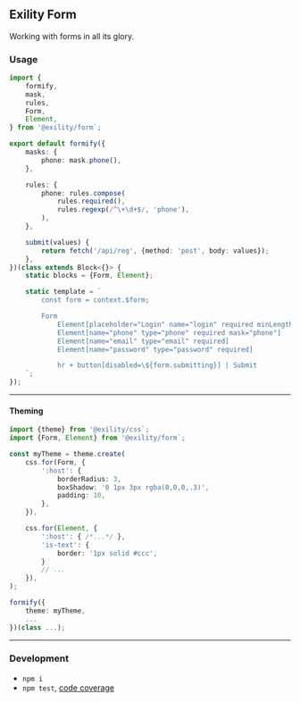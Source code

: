Exility Form
------------
Working with forms in all its glory.


### Usage

```ts
import {
	formify,
	mask,
	rules,
	Form,
	Element,
} from '@exility/form`;

export default formify({
	masks: {
		phone: mask.phone(),
	},

	rules: {
		phone: rules.compose(
			rules.required(),
			rules.regexp(/^\+\d+$/, 'phone'),
		),
	},

	submit(values) {
		return fetch('/api/reg', {method: 'post', body: values});
	},
})(class extends Block<{}> {
	static blocks = {Form, Element};

	static template = `
		const form = context.$form;

		Form
			Element[placeholder="Login" name="login" required minLength="3" maxLength="32"]
			Element[name="phone" type="phone" required mask="phone"]
			Element[name="email" type="email" required]
			Element[name="password" type="password" required]

			hr + button[disabled=\${form.submitting}] | Submit
	`;
});
```

---

#### Theming

```ts
import {theme} from '@exility/css`;
import {Form, Element} from '@exility/form`;

const myTheme = theme.create(
	css.for(Form, {
		':host': {
			borderRadius: 3,
			boxShadow: '0 1px 3px rgba(0,0,0,.3)',
			padding: 10,
		},
	}),

	css.for(Element, {
		':host': { /*...*/ },
		'is-text': {
			border: '1px solid #ccc',
		}
		// ...
	}),
);

formify({
	theme: myTheme,
	...
})(class ...);
```

---


### Development

 - `npm i`
 - `npm test`, [code coverage](./coverage/lcov-report/index.html)

